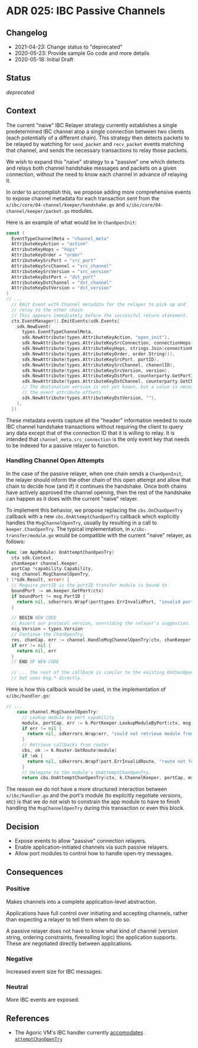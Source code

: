 # ADR 025: IBC Passive Channels

## Changelog

- 2021-04-23: Change status to "deprecated"
- 2020-05-23: Provide sample Go code and more details
- 2020-05-18: Initial Draft

## Status

*deprecated*

## Context

The current "naive" IBC Relayer strategy currently establishes a single predetermined IBC channel atop a single connection between two clients (each potentially of a different chain).  This strategy then detects packets to be relayed by watching for `send_packet` and `recv_packet` events matching that channel, and sends the necessary transactions to relay those packets.

We wish to expand this "naive" strategy to a "passive" one which detects and relays both channel handshake messages and packets on a given connection, without the need to know each channel in advance of relaying it.

In order to accomplish this, we propose adding more comprehensive events to expose channel metadata for each transaction sent from the `x/ibc/core/04-channel/keeper/handshake.go` and `x/ibc/core/04-channel/keeper/packet.go` modules.

Here is an example of what would be in `ChanOpenInit`:

```go
const (
  EventTypeChannelMeta = "channel_meta"
  AttributeKeyAction = "action"
  AttributeKeyHops = "hops"
  AttributeKeyOrder = "order"
  AttributeKeySrcPort = "src_port"
  AttributeKeySrcChannel = "src_channel"
  AttributeKeySrcVersion = "src_version"
  AttributeKeyDstPort = "dst_port"
  AttributeKeyDstChannel = "dst_channel"
  AttributeKeyDstVersion = "dst_version"
)
// ...
  // Emit Event with Channel metadata for the relayer to pick up and
  // relay to the other chain
  // This appears immediately before the successful return statement.
  ctx.EventManager().EmitEvents(sdk.Events{
    sdk.NewEvent(
      types.EventTypeChannelMeta,
      sdk.NewAttribute(types.AttributeKeyAction, "open_init"),
      sdk.NewAttribute(types.AttributeKeySrcConnection, connectionHops[0]),
      sdk.NewAttribute(types.AttributeKeyHops, strings.Join(connectionHops, ",")),
      sdk.NewAttribute(types.AttributeKeyOrder, order.String()),
      sdk.NewAttribute(types.AttributeKeySrcPort, portID),
      sdk.NewAttribute(types.AttributeKeySrcChannel, chanenlID),
      sdk.NewAttribute(types.AttributeKeySrcVersion, version),
      sdk.NewAttribute(types.AttributeKeyDstPort, counterparty.GetPortID()),
      sdk.NewAttribute(types.AttributeKeyDstChannel, counterparty.GetChannelID()),
      // The destination version is not yet known, but a value is necessary to pad
      // the event attribute offsets
      sdk.NewAttribute(types.AttributeKeyDstVersion, ""),
    ),
  })
```

These metadata events capture all the "header" information needed to route IBC channel handshake transactions without requiring the client to query any data except that of the connection ID that it is willing to relay.  It is intended that `channel_meta.src_connection` is the only event key that needs to be indexed for a passive relayer to function.

### Handling Channel Open Attempts

In the case of the passive relayer, when one chain sends a `ChanOpenInit`, the relayer should inform the other chain of this open attempt and allow that chain to decide how (and if) it continues the handshake.  Once both chains have actively approved the channel opening, then the rest of the handshake can happen as it does with the current "naive" relayer.

To implement this behavior, we propose replacing the `cbs.OnChanOpenTry` callback with a new `cbs.OnAttemptChanOpenTry` callback which explicitly handles the `MsgChannelOpenTry`, usually by resulting in a call to `keeper.ChanOpenTry`.  The typical implementation, in `x/ibc-transfer/module.go` would be compatible with the current "naive" relayer, as follows:

```go
func (am AppModule) OnAttemptChanOpenTry(
  ctx sdk.Context,
  chanKeeper channel.Keeper,
  portCap *capability.Capability,
  msg channel.MsgChannelOpenTry,
) (*sdk.Result, error) {
  // Require portID is the portID transfer module is bound to
  boundPort := am.keeper.GetPort(ctx)
  if boundPort != msg.PortID {
    return nil, sdkerrors.Wrapf(porttypes.ErrInvalidPort, "invalid port: %s, expected %s", msg.PortID, boundPort)
  }

  // BEGIN NEW CODE
  // Assert our protocol version, overriding the relayer's suggestion.
  msg.Version = types.Version
  // Continue the ChanOpenTry.
  res, chanCap, err := channel.HandleMsgChannelOpenTry(ctx, chanKeeper, portCap, msg)
  if err != nil {
    return nil, err
  }
  // END OF NEW CODE

  // ... the rest of the callback is similar to the existing OnChanOpenTry
  // but uses msg.* directly.
```

Here is how this callback would be used, in the implementation of `x/ibc/handler.go`:

```go
// ...
    case channel.MsgChannelOpenTry:
      // Lookup module by port capability
      module, portCap, err := k.PortKeeper.LookupModuleByPort(ctx, msg.PortID)
      if err != nil {
        return nil, sdkerrors.Wrap(err, "could not retrieve module from port-id")
      }
      // Retrieve callbacks from router
      cbs, ok := k.Router.GetRoute(module)
      if !ok {
        return nil, sdkerrors.Wrapf(port.ErrInvalidRoute, "route not found to module: %s", module)
      }
      // Delegate to the module's OnAttemptChanOpenTry.
      return cbs.OnAttemptChanOpenTry(ctx, k.ChannelKeeper, portCap, msg)
```

The reason we do not have a more structured interaction between `x/ibc/handler.go` and the port's module (to explicitly negotiate versions, etc) is that we do not wish to constrain the app module to have to finish handling the `MsgChannelOpenTry` during this transaction or even this block.

## Decision

- Expose events to allow "passive" connection relayers.
- Enable application-initiated channels via such passive relayers.
- Allow port modules to control how to handle open-try messages.

## Consequences

### Positive

Makes channels into a complete application-level abstraction.

Applications have full control over initiating and accepting channels, rather than expecting a relayer to tell them when to do so.

A passive relayer does not have to know what kind of channel (version string, ordering constraints, firewalling logic) the application supports.  These are negotiated directly between applications.

### Negative

Increased event size for IBC messages.

### Neutral

More IBC events are exposed.

## References

- The Agoric VM's IBC handler currently [accomodates `attemptChanOpenTry`](https://github.com/Agoric/agoric-sdk/blob/904b3a0423222a1b32893453e44bbde598473960/packages/cosmic-swingset/lib/ag-solo/vats/ibc.js#L546)

